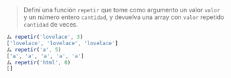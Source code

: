 > Definí una función `repetir` que tome como argumento un valor `valor` y un número entero `cantidad`, y devuelva una array con `valor` repetido `cantidad` de veces.
>
```javascript
ム repetir('lovelace', 3)
['lovelace', 'lovelace', 'lovelace']
ム repetir('a', 5)
['a', 'a', 'a', 'a', 'a']
ム repetir('html', 0)
[]
```